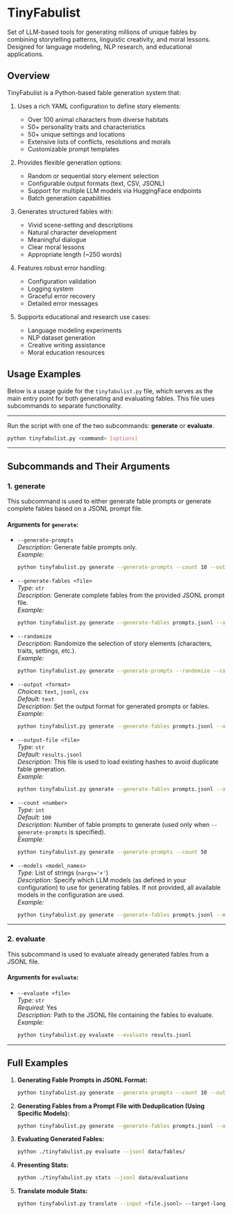 # TinyFabulist
Set of LLM-based tools for generating millions of unique fables by combining storytelling patterns, linguistic creativity, and moral lessons. Designed for language modeling, NLP research, and educational applications.

## Overview

TinyFabulist is a Python-based fable generation system that:

1. Uses a rich YAML configuration to define story elements:
   - Over 100 animal characters from diverse habitats
   - 50+ personality traits and characteristics 
   - 50+ unique settings and locations
   - Extensive lists of conflicts, resolutions and morals
   - Customizable prompt templates

2. Provides flexible generation options:
   - Random or sequential story element selection
   - Configurable output formats (text, CSV, JSONL)
   - Support for multiple LLM models via HuggingFace endpoints
   - Batch generation capabilities

3. Generates structured fables with:
   - Vivid scene-setting and descriptions
   - Natural character development
   - Meaningful dialogue
   - Clear moral lessons
   - Appropriate length (~250 words)

4. Features robust error handling:
   - Configuration validation
   - Logging system
   - Graceful error recovery
   - Detailed error messages

5. Supports educational and research use cases:
   - Language modeling experiments
   - NLP dataset generation
   - Creative writing assistance
   - Moral education resources

## Usage Examples
Below is a usage guide for the `tinyfabulist.py` file, which serves as the main entry point for both generating and evaluating fables. This file uses subcommands to separate functionality.

---

Run the script with one of the two subcommands: **generate** or **evaluate**.

```bash
python tinyfabulist.py <command> [options]
```

---

## Subcommands and Their Arguments

### 1. **generate**

This subcommand is used to either generate fable prompts or generate complete fables based on a JSONL prompt file.

#### Arguments for `generate`:

- `--generate-prompts`  
  *Description:* Generate fable prompts only.  
  *Example:*  
  ```bash
  python tinyfabulist.py generate --generate-prompts --count 10 --output jsonl > prompts.jsonl
  ```

- `--generate-fables <file>`  
  *Type:* `str`  
  *Description:* Generate complete fables from the provided JSONL prompt file.  
  *Example:*  
  ```bash
  python tinyfabulist.py generate --generate-fables prompts.jsonl --output text
  ```

- `--randomize`  
  *Description:* Randomize the selection of story elements (characters, traits, settings, etc.).  
  *Example:*  
  ```bash
  python tinyfabulist.py generate --generate-prompts --randomize --count 20
  ```

- `--output <format>`  
  *Choices:* `text`, `jsonl`, `csv`  
  *Default:* `text`  
  *Description:* Set the output format for generated prompts or fables.  
  *Example:*  
  ```bash
  python tinyfabulist.py generate --generate-fables prompts.jsonl --output csv
  ```

- `--output-file <file>`  
  *Type:* `str`  
  *Default:* `results.jsonl`  
  *Description:* This file is used to load existing hashes to avoid duplicate fable generation.  
  *Example:*  
  ```bash
  python tinyfabulist.py generate --generate-fables prompts.jsonl --output jsonl --output-file my_fables.jsonl
  ```

- `--count <number>`  
  *Type:* `int`  
  *Default:* `100`  
  *Description:* Number of fable prompts to generate (used only when `--generate-prompts` is specified).  
  *Example:*  
  ```bash
  python tinyfabulist.py generate --generate-prompts --count 50
  ```

- `--models <model_names>`  
  *Type:* List of strings (`nargs='+'`)  
  *Description:* Specify which LLM models (as defined in your configuration) to use for generating fables. If not provided, all available models in the configuration are used.  
  *Example:*  
  ```bash
  python tinyfabulist.py generate --generate-fables prompts.jsonl --models model1 model2
  ```

---

### 2. **evaluate**

This subcommand is used to evaluate already generated fables from a JSONL file.

#### Arguments for `evaluate`:

- `--evaluate <file>`  
  *Type:* `str`  
  *Required:* Yes  
  *Description:* Path to the JSONL file containing the fables to evaluate.  
  *Example:*  
  ```bash
  python tinyfabulist.py evaluate --evaluate results.jsonl
  ```

---

## Full Examples

1. **Generating Fable Prompts in JSONL Format:**

   ```bash
   python tinyfabulist.py generate --generate-prompts --count 10 --output jsonl > prompts.jsonl
   ```

2. **Generating Fables from a Prompt File with Deduplication (Using Specific Models):**

   ```bash
   python tinyfabulist.py generate --generate-fables prompts.jsonl --output jsonl --input-file results.jsonl --models model1 model2 >> fallback.jsonl
   ```

3. **Evaluating Generated Fables:**

   ```bash
   python ./tinyfabulist.py evaluate --jsonl data/fables/
   ```

4. **Presenting Stats:**

   ```bash
   python ./tinyfabulist.py stats --jsonl data/evaluations
   ```

5. **Translate module Stats:**

   ```bash
   python tinyfabulist.py translate --input <file.jsonl> --target-lang RO
   ```
